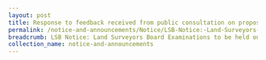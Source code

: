 ```yaml
---
layout: post
title: Response to feedback received from public consultation on proposed changes to the en bloc sale legislation
permalink: /notice-and-announcements/Notice/LSB-Notice:-Land-Surveyors-Board-Examinations-to be-held-on-Friday,-2-August-2013
breadcrumb: LSB Notice: Land Surveyors Board Examinations to be held on Friday, 2 August 2013
collection_name: notice-and-announcements
---
```


